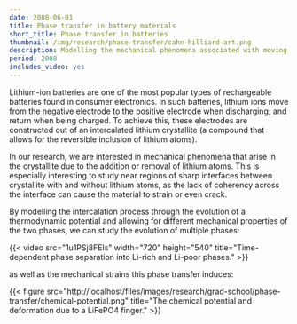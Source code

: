 ```yaml
---
date: 2008-06-01
title: Phase transfer in battery materials
short_title: Phase transfer in batteries
thumbnail: /img/research/phase-transfer/cahn-hilliard-art.png
description: Modelling the mechanical phenomena associated with moving ions.
period: 2008
includes_video: yes
---
```


Lithium-ion batteries are one of the most popular types of
rechargeable batteries found in consumer electronics. In such
batteries, lithium ions move from the negative electrode to the
positive electrode when discharging; and return when being charged. To
achieve this, these electrodes are constructed out of an intercalated
lithium crystallite (a compound that allows for the reversible
inclusion of lithium atoms).

In our research, we are interested in mechanical phenomena that arise
in the crystallite due to the addition or removal of lithium
atoms. This is especially interesting to study near regions of sharp
interfaces between crystallite with and without lithium atoms, as the
lack of coherency across the interface can cause the material to
strain or even crack.

By modelling the intercalation process through the evolution of a
thermodynamic potential and allowing for different mechanical
properties of the two phases, we can study the evolution of multiple
phases:

{{< video src="1u1PSj8FEls" width="720" height="540" title="Time-dependent phase separation into Li-rich and Li-poor phases." >}}

as well as the mechanical strains this phase transfer induces:

{{< figure src="http://localhost/files/images/research/grad-school/phase-transfer/chemical-potential.png" title="The chemical potential and deformation due to a LiFePO4 finger." >}}
